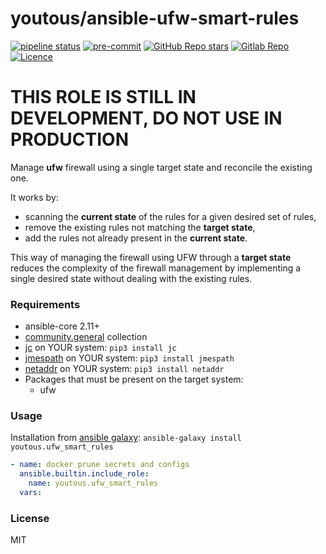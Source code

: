 # youtous/ansible-ufw-smart-rules
[![pipeline status](https://gitlab.com/youtous/ansible-ufw-smart-rules/badges/master/pipeline.svg)](https://gitlab.com/youtous/ansible-ufw-smart-rules/-/commits/master)
[![pre-commit](https://img.shields.io/badge/pre--commit-enabled-brightgreen?logo=pre-commit&logoColor=white)](https://github.com/pre-commit/pre-commit)
[![GitHub Repo stars](https://img.shields.io/github/stars/youtous/ansible-ufw-smart-rules?label=✨%20youtous%2Fansible-ufw-smart-rules&style=social)](https://github.com/youtous/ansible-ufw-smart-rules/)
[![Gitlab Repo](https://img.shields.io/badge/gitlab.com%2Fyoutous%2Fansible--ufw--smart--rules?label=✨%20youtous%2Fansible-ufw-smart-rules&style=social&logo=gitlab)](https://gitlab.com/youtous/ansible-ufw-smart-rules/)
[![Licence](https://img.shields.io/github/license/youtous/ansible-ufw-smart-rules)](https://github.com/youtous/ansible-ufw-smart-rules/blob/master/LICENSE)

# THIS ROLE IS STILL IN DEVELOPMENT, DO NOT USE IN PRODUCTION

Manage **ufw** firewall using a single target state and reconcile the existing one.

It works by:
  - scanning the **current state** of the rules for a given desired set of rules, 
  - remove the existing rules not matching the **target state**,
  - add the rules not already present in the **current state**.

This way of managing the firewall using UFW through a **target state** reduces the complexity of the firewall management by implementing a single desired state without dealing with the existing rules.

### Requirements

- ansible-core 2.11+
- [community.general](https://galaxy.ansible.com/community/general) collection
- [jc](https://github.com/kellyjonbrazil/jc) on YOUR system: `pip3 install jc`
- [jmespath](https://github.com/jmespath/jmespath.py) on YOUR system: `pip3 install jmespath`
- [netaddr](https://pypi.org/project/netaddr/) on YOUR system: `pip3 install netaddr`
- Packages that must be present on the target system:
  - ufw

### Usage

Installation from [ansible galaxy](https://galaxy.ansible.com/youtous/ufw_smart_rules): `ansible-galaxy install youtous.ufw_smart_rules`

```yaml
- name: docker prune secrets and configs
  ansible.builtin.include_role:
    name: youtous.ufw_smart_rules
  vars:
```

### License

MIT
